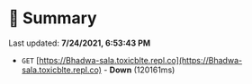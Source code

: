 # 📖 Summary
Last updated: **7/24/2021, 6:53:43 PM**

- `GET` [https://Bhadwa-sala.toxicblte.repl.co](https://Bhadwa-sala.toxicblte.repl.co) - **Down** (120161ms)

